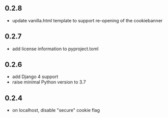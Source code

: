 0.2.8
-----
- update vanilla.html template to support re-opening of the cookiebanner

0.2.7
-----
- add license information to pyproject.toml

0.2.6
-----
- add Django 4 support
- raise minimal Python version to 3.7

0.2.4
-----
- on localhost, disable "secure" cookie flag
